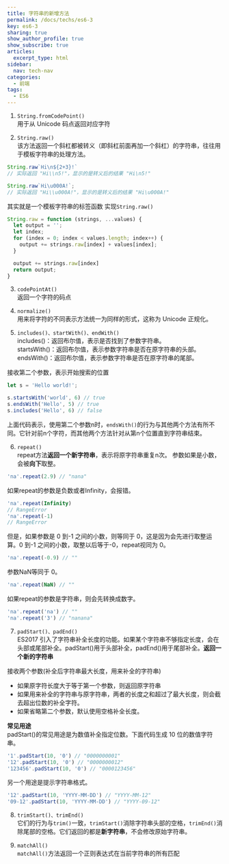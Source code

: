 ```yaml
---
title: 字符串的新增方法
permalink: /docs/techs/es6-3
key: es6-3
sharing: true
show_author_profile: true
show_subscribe: true
articles:
  excerpt_type: html
sidebar:
  nav: tech-nav
categories:
  - 前端
tags:
  - ES6
---
```

<!--more-->
1. ```String.fromCodePoint()```  
用于从 Unicode 码点返回对应字符

2. ```String.raw()```  
该方法返回一个斜杠都被转义（即斜杠前面再加一个斜杠）的字符串，往往用于模板字符串的处理方法。
``` javascript
String.raw`Hi\n${2+3}!`
// 实际返回 "Hi\\n5!"，显示的是转义后的结果 "Hi\n5!"

String.raw`Hi\u000A!`;
// 实际返回 "Hi\\u000A!"，显示的是转义后的结果 "Hi\u000A!"
```
其实就是一个模板字符串的标签函数
实现```String.raw()```
``` javascript
String.raw = function (strings, ...values) {
  let output = '';
  let index;
  for (index = 0; index < values.length; index++) {
    output += strings.raw[index] + values[index];
  }

  output += strings.raw[index]
  return output;
}
```
3. ```codePointAt()```  
返回一个字符的码点

4. ```normalize()```  
用来将字符的不同表示方法统一为同样的形式，这称为 Unicode 正规化。

5. ```includes()、startWith()、endWith()```  
includes()：返回布尔值，表示是否找到了参数字符串。  
startsWith()：返回布尔值，表示参数字符串是否在原字符串的头部。   
endsWith()：返回布尔值，表示参数字符串是否在原字符串的尾部。

接收第二个参数，表示开始搜索的位置
``` javascript
let s = 'Hello world!';

s.startsWith('world', 6) // true
s.endsWith('Hello', 5) // true
s.includes('Hello', 6) // false
```
上面代码表示，使用第二个参数n时，```endsWith()```的行为与其他两个方法有所不同。它针对前n个字符，而其他两个方法针对从第n个位置直到字符串结束。

6. ```repeat()```  
repeat方法**返回一个新字符串**，表示将原字符串重复n次。
参数如果是小数，会被**向下**取整。
``` javascript
'na'.repeat(2.9) // "nana"
```
如果repeat的参数是负数或者Infinity，会报错。
``` javascript
'na'.repeat(Infinity)
// RangeError
'na'.repeat(-1)
// RangeError
```
但是，如果参数是 0 到-1 之间的小数，则等同于 0，这是因为会先进行取整运算。0 到-1 之间的小数，取整以后等于-0，repeat视同为 0。
``` javascript
'na'.repeat(-0.9) // ""
```
参数NaN等同于 0。
``` javascript
'na'.repeat(NaN) // ""
```
如果repeat的参数是字符串，则会先转换成数字。
``` javascript
'na'.repeat('na') // ""
'na'.repeat('3') // "nanana"
```

7. ```padStart()、padEnd()```  
ES2017 引入了字符串补全长度的功能。如果某个字符串不够指定长度，会在头部或尾部补全。padStart()用于头部补全，padEnd()用于尾部补全。**返回一个新的字符串**

接收两个参数(补全后字符串最大长度，用来补全的字符串)  
* 如果原字符长度大于等于第一个参数，则返回原字符串  
* 如果用来补全的字符串与原字符串，两者的长度之和超过了最大长度，则会截去超出位数的补全字符。  
* 如果省略第二个参数，默认使用空格补全长度。  

**常见用途**  
padStart()的常见用途是为数值补全指定位数。下面代码生成 10 位的数值字符串。
``` javascript
'1'.padStart(10, '0') // "0000000001"
'12'.padStart(10, '0') // "0000000012"
'123456'.padStart(10, '0') // "0000123456"
```
另一个用途是提示字符串格式。
``` javascript  
'12'.padStart(10, 'YYYY-MM-DD') // "YYYY-MM-12"
'09-12'.padStart(10, 'YYYY-MM-DD') // "YYYY-09-12"
```

8. ```trimStart()、trimEnd()```   
它们的行为与```trim()```一致，```trimStart()```消除字符串头部的空格，```trimEnd()```消除尾部的空格。它们返回的都是**新字符串**，不会修改原始字符串。 

9. ```matchAll()```  
```matchAll()```方法返回一个正则表达式在当前字符串的所有匹配
